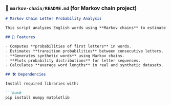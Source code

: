 
### 📜 `markov-chain/README.md` (for Markov chain project)

```md
# Markov Chain Letter Probability Analysis

This script analyzes English words using **Markov chains** to estimate letter probabilities and generate synthetic words.

## 📌 Features

- Computes **probabilities of first letters** in words.
- Estimates **transition probabilities** between consecutive letters.
- **Generates synthetic words** using Markov chains.
- **Plots probability distributions** for letter sequences.
- Calculates **average word lengths** in real and synthetic datasets.

## 🛠 Dependencies

Install required libraries with:

```bash
pip install numpy matplotlib

